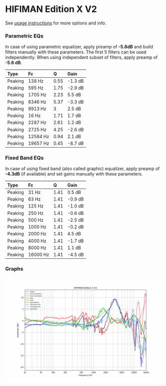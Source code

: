 # HIFIMAN Edition X V2
See [usage instructions](https://github.com/jaakkopasanen/AutoEq#usage) for more options and info.

### Parametric EQs
In case of using parametric equalizer, apply preamp of **-5.8dB** and build filters manually
with these parameters. The first 5 filters can be used independently.
When using independent subset of filters, apply preamp of **-5.6 dB**.

| Type    | Fc       |    Q | Gain    |
|:--------|:---------|:-----|:--------|
| Peaking | 138 Hz   | 0.55 | -1.3 dB |
| Peaking | 595 Hz   | 1.75 | -2.9 dB |
| Peaking | 1705 Hz  | 2.23 | 5.5 dB  |
| Peaking | 6346 Hz  | 5.37 | -3.3 dB |
| Peaking | 9913 Hz  | 3    | 2.5 dB  |
| Peaking | 16 Hz    | 1.71 | 1.7 dB  |
| Peaking | 2287 Hz  | 2.61 | 1.2 dB  |
| Peaking | 2725 Hz  | 4.25 | -2.6 dB |
| Peaking | 12584 Hz | 0.94 | 2.1 dB  |
| Peaking | 19657 Hz | 0.45 | -8.7 dB |

### Fixed Band EQs
In case of using fixed band (also called graphic) equalizer, apply preamp of **-4.3dB**
(if available) and set gains manually with these parameters.

| Type    | Fc       |    Q | Gain    |
|:--------|:---------|:-----|:--------|
| Peaking | 31 Hz    | 1.41 | 0.5 dB  |
| Peaking | 63 Hz    | 1.41 | -0.9 dB |
| Peaking | 125 Hz   | 1.41 | -1.0 dB |
| Peaking | 250 Hz   | 1.41 | -0.6 dB |
| Peaking | 500 Hz   | 1.41 | -2.5 dB |
| Peaking | 1000 Hz  | 1.41 | -0.2 dB |
| Peaking | 2000 Hz  | 1.41 | 4.5 dB  |
| Peaking | 4000 Hz  | 1.41 | -1.7 dB |
| Peaking | 8000 Hz  | 1.41 | 1.1 dB  |
| Peaking | 16000 Hz | 1.41 | -4.5 dB |

### Graphs
![](./HIFIMAN%20Edition%20X%20V2.png)